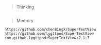 > Thinking

```

```

> Memory

```
https://github.com/chenBingX/SuperTextView
https://github.com/lygttpod/SuperTextView
com.github.lygttpod:SuperTextView:2.1.7
```

